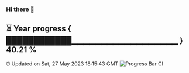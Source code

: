 ### Hi there 👋
⏳ Year progress { ████████████▁▁▁▁▁▁▁▁▁▁▁▁▁▁▁▁▁▁ } 40.21 %
---
⏰ Updated on Sat, 27 May 2023 18:15:43 GMT
![Progress Bar CI](https://github.com/liununu/liununu/workflows/Progress%20Bar%20CI/badge.svg)
